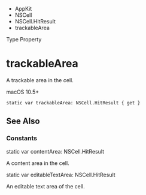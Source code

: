 

- AppKit
- NSCell
- NSCell.HitResult
-  trackableArea 

Type Property

# trackableArea

A trackable area in the cell.

macOS 10.5+

``` source
static var trackableArea: NSCell.HitResult { get }
```

## See Also

### Constants

static var contentArea: NSCell.HitResult

A content area in the cell.

static var editableTextArea: NSCell.HitResult

An editable text area of the cell.

